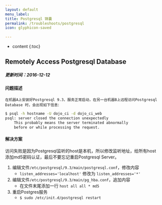 ```yaml
---
layout: default
menu_label: 
title: Postgresql 锦囊
permalink: /troubleshoots/postgresql
icon: glyphicon-saved
    
---
```


* content
{:toc}



## Remotely Access Postgresql Database

##### 更新时间：2016-12-12   

#### 问题描述
  
`在机器A上安装好Postgresql 9.3，服务正常启动，在另一台机器B上远程访问Postgresql Database 时，会出现如下信息`:

```sh
$ psql -h hostname -U dojo_ci -d dojo_ci_web
psql: server closed the connection unexpectedly
	This probably means the server terminated abnormally
	before or while processing the request.
```

#### 解决方案  
访问失败是因为Postgresql监听的host是本机，所以修改监听地址，给所有host添加md5密码认证，最后不要忘记重启Postgresql Server。

>
1. 编辑文件`/etc/postgresql/9.3/main/postgresql.conf`，修改内容
	* `listen_addresses='localhost'` 修改为 `listen_addresses='*'`
2. 编辑文件`/etc/postgresql/9.3/main/pg_hba.conf`，追加内容
	* 在文件末尾添加一行 `host all all * md5`
3. 重启Postgres服务  
	* `$ sudo /etc/init.d/postgresql restart`
